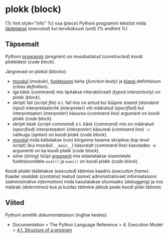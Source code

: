 # plokk \(block\)

{% hint style="info" %}
osa \(_piece_\) Pythoni programmi tekstist mida [täidetakse](taeitmine-execution.md) \(_executed_\) kui terviküksust \(_unit_\) 
{% endhint %}

## Täpsemalt

Pythoni [programm](programm-program.md) \(_program_\) on moodustatud \(_constructed_\)  koodi plokkidest \(_code block_\).

Järgnevad on plokid \(_blocks_\): 

* [moodul](moodul-module.md) \(_module_\), [funktsiooni](funktsioon-function.md) keha \(_function body_\) ja [klassi ](klass-class.md)definitsioon \(_class definition_\).  
* iga käsk \(_command_\) mis tipitakse interaktiivselt \(_typed interactively_\) on plokk \(_block_\). 
* skripti fail \(_script file_\) s.t. fail mis on antud kui tüüpne sisend \(_standard input_\) interpretaatorile \(_interpreter_\) või määratud \(_specified_\) kui interpretaatori \(_interpreter_\) käsurea \(_command line_\) argument on koodi plokk \(_code block_\). 
* skripti käsk \(_script command_\) s.t. käsk \(_command_\) mis on määratud \(_specified_\) interpretaatori \(_interpreter_\) käsureal \(_command line_\) `-c` valikuga \(_option_\) on koodi plokk \(_code block_\). 
* [moodul](moodul-module.md) mida käitatakse \(_run_\) kõrgeime taseme skriptina \(_top level script_\) \(kui mooduli `__main__`\) käsurealt \(_command line_\) kasutades `-m` argumenti on ka koodi plokk \(_code block_\). 
* sõne \(_string_\) tüüpi [argument](argument.md) mis edastatakse sisemistele funktsioonidele `eval()` ja `exec()` on koodi plokk \(_code block_\). 

Koodi plokki täidetakse \(_executed_\) täitmise kaadris \(_execution frame_\). Kaader sisaldab \(_contains_\) teatud \(_some_\) administratiivset informatsiooni \(_administrative information_\) mida kasutatakse silumiseks \(_debugging_\) ja mis määrab \(_determines_\) kus ja kuidas täitmine jätkub peale koodi ploki täitmist.

## Viited

Pythoni ametlik dokumentatsioon \(inglise keeles\):

* Documentation &gt; The Python Language Reference &gt; 4. Execution Model &gt; [4.1. Structure of a program](https://docs.python.org/3/reference/executionmodel.html#structure-of-a-program)

